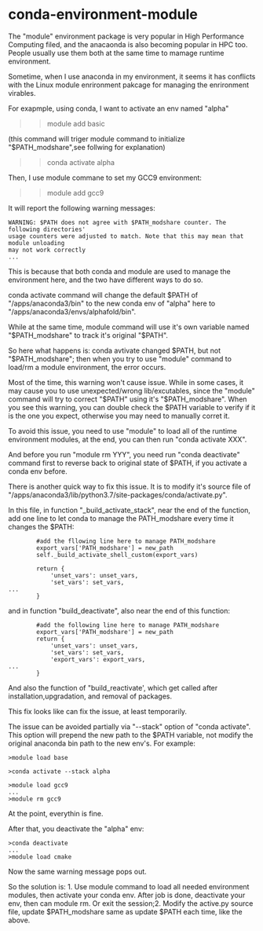 # conda-environment-module

The "module" environment package is very popular in High Performance Computing filed, and the anacaonda is also becoming popular in HPC too. People usually use them both at the same time to mamage runtime environment.

Sometime, when I use anaconda in my environment, it seems it has conflicts with the Linux module enrironment pakcage for managing the enrironment virables.

For exapmple, using conda, I want to activate an env named "alpha"

>> module add basic  

(this command will triger module command to initialize "$PATH_modshare",see follwing for explanation)
>> conda activate alpha

Then, I use module commane to set my GCC9 environment:

>>module add gcc9

It will report the following warning messages:

```text
WARNING: $PATH does not agree with $PATH_modshare counter. The following directories' 
usage counters were adjusted to match. Note that this may mean that module unloading 
may not work correctly
...
```
This is because that both conda and module are used to manage the environment here, and the two have different ways to do so.

conda activate command will change the default $PATH of "/apps/anaconda3/bin" to the new conda env of "alpha" here to "/apps/anaconda3/envs/alphafold/bin".

While at the same time, module command will use it's own variable named "$PATH_modshare" to track it's original "$PATH".

So here what happens is: conda avtivate changed $PATH, but not "$PATH_modshare"; then when you try to use "module" command to load/rm a module environment, the error occurs.

Most of the time, this warning won't cause issue. While in some cases, it may cause you to use unexpected/wrong lib/excutables, since the "module" command will try to correct "$PATH" using it's "$PATH_modshare".
When you see this warning, you can double check the $PATH variable to verify if it is the one you expect, otherwise you may need to manually corret it.

To avoid this issue, you need to use "module" to load all of the runtime environment modules, at the end, you can then run "conda activate XXX".

And before you run "module rm YYY", you need run "conda deactivate" command first to reverse back to original state of $PATH, if you activate a conda env before.


There is another quick way to fix this issue. It is to modify it's source file of "/apps/anaconda3/lib/python3.7/site-packages/conda/activate.py".

In this file, in function "_build_activate_stack", near the end of the function, add one line to let conda to manage the PATH_modshare every time it changes the $PATH:

```text
        #add the fllowing line here to manage PATH_modshare
        export_vars['PATH_modshare'] = new_path
        self._build_activate_shell_custom(export_vars)

        return {
            'unset_vars': unset_vars,
            'set_vars': set_vars,
...
        }
```

and in function "build_deactivate", also near the end of this function:

```text
        #add the following line here to manage PATH_modshare
        export_vars['PATH_modshare'] = new_path
        return {
            'unset_vars': unset_vars,
            'set_vars': set_vars,
            'export_vars': export_vars,
...
        }
```

And also the function of "build_reactivate', which get called after installation,upgradation, and removal of packages.

This fix looks like can fix the issue, at least temporarily.

The issue can be avoided partially via "--stack" option of "conda activate". This option will prepend the new path to the $PATH variable, not modify the original anaconda bin path to the new env's. For example:

```text
>module load base

>conda activate --stack alpha 

>module load gcc9
...
>module rm gcc9
```

At the point, everythin is fine. 

After that, you deactivate the "alpha" env:
```text
>conda deactivate
...
>module load cmake

```

Now the same warning message pops out.

So the solution is: 1. Use module command to load all needed environment modules, then activate your conda env. After job is done, deactivate your env, then can module rm. Or exit the session;2. Modify the active.py source file, update $PATH_modshare same as update $PATH each time, like the above.

